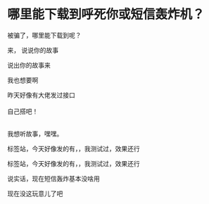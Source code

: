 # 哪里能下载到呼死你或短信轰炸机？


被骗了，哪里能下载到呢？

来， 说说你的故事

说出你的故事来 

我也想要啊

昨天好像有大佬发过接口<br />
<br />
自己搭吧！<br />
<br />
<img src="static/image/smiley/default/lol.gif" smilieid="12" border="0" alt="" /><img src="static/image/smiley/default/lol.gif" smilieid="12" border="0" alt="" /><img src="static/image/smiley/default/lol.gif" smilieid="12" border="0" alt="" />

<img src="static/image/smiley/yct/013.gif" smilieid="43" border="0" alt="" />我想听故事，嘿嘿。

标签站，今天好像发的有，，我测试过，效果还行

标签站，今天好像发的有，，我测试过，效果还行

说实话，现在短信轰炸基本没啥用

现在没这玩意儿了吧<img id="aimg_g5j54" onclick="zoom(this, this.src, 0, 0, 0)" class="zoom" src="https://cdn.jsdelivr.net/gh/hishis/forum-master/public/images/patch.gif" onmouseover="img_onmouseoverfunc(this)" onload="thumbImg(this)" border="0" alt="" />
